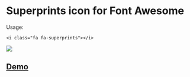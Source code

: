 # Superprints icon for Font Awesome

Usage:

	<i class="fa fa-superprints"></i>

![](https://rawgit.com/urre/Font-Awesome-Superprints-Icon/master/superprints.svg)

## [Demo](http://urre.github.io/Font-Awesome-Superprints-Icon/)